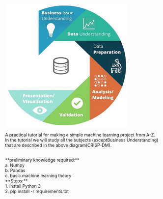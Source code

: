 <img alt='CRISP-DM' src="https://github.com/lanyado/ML/raw/master/Other%20useful%20stuff/CRISP-DM.jpg" data-canonical-src="https://github.com/lanyado/ML/raw/master/Other%20useful%20stuff/CRISP-DM.jpg" width="400" height="400" />

A practical tutorial for making a simple machine learning project from A-Z.
In the tutorial we will study all the subjects (exceptBusiness Understanding) that are described in the above diagram(CRISP-DM).<br/>

<br/>
**preliminary knowledge required:**<br/>
        a. Numpy<br/>
	b. Pandas<br/>
	c. basic machine learning theory
<br/>
**Steps:**<br/>
1. Install Python 3<br/>
2. pip install -r requirements.txt
